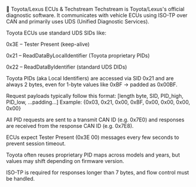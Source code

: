 🧠 Toyota/Lexus ECUs & Techstream
Techstream is Toyota/Lexus's official diagnostic software. It communicates with vehicle ECUs using ISO-TP over CAN and primarily uses UDS (Unified Diagnostic Services).

Toyota ECUs use standard UDS SIDs like:

0x3E – Tester Present (keep-alive)

0x21 – ReadDataByLocalIdentifier (Toyota proprietary PIDs)

0x22 – ReadDataByIdentifier (standard UDS DIDs)

Toyota PIDs (aka Local Identifiers) are accessed via SID 0x21 and are always 2 bytes, even for 1-byte values like 0xBF → padded as 0x00BF.

Request payloads typically follow this format:
[length byte, SID, PID_high, PID_low, ...padding...]
Example: {0x03, 0x21, 0x00, 0xBF, 0x00, 0x00, 0x00, 0x00}

All PID requests are sent to a transmit CAN ID (e.g. 0x7E0) and responses are received from the response CAN ID (e.g. 0x7E8).

ECUs expect Tester Present (0x3E 00) messages every few seconds to prevent session timeout.

Toyota often reuses proprietary PID maps across models and years, but values may shift depending on firmware version.

ISO-TP is required for responses longer than 7 bytes, and flow control must be handled.


